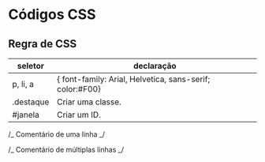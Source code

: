 # Códigos CSS

## Regra de CSS

| seletor   | declaração                                               |
| --------- | -------------------------------------------------------- |
| p, li, a  | { font-family: Arial, Helvetica, sans-serif; color:#F00} |
| .destaque | Criar uma classe.                                        |
| #janela   | Criar um ID.                                             |

/_ Comentário de uma linha _/

/_
Comentário
de
múltiplas
linhas
_/
